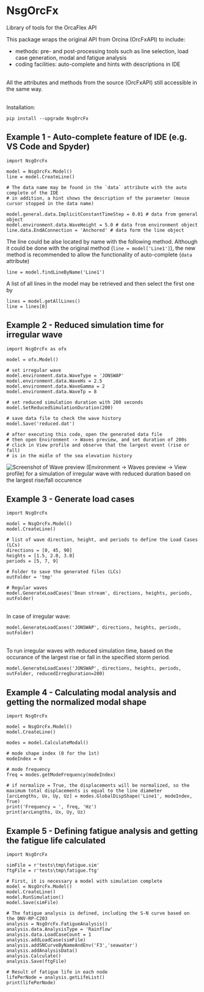 # NsgOrcFx
Library of tools for the OrcaFlex API

This package wraps the original API from Orcina (OrcFxAPI) to include:
* methods: pre- and post-processing tools such as line selection, load case generation, modal and fatigue analysis
* coding facilities: auto-complete and hints with descriptions in IDE

\
All the attributes and methods from the source (OrcFxAPI) still accessible in the same way.

\
Installation:
```
pip install --upgrade NsgOrcFx
```

## Example 1 - Auto-complete feature of IDE (e.g. VS Code and Spyder)
```
import NsgOrcFx

model = NsgOrcFx.Model()
line = model.CreateLine()

# The data name may be found in the `data` attribute with the auto complete of the IDE
# in addition, a hint shows the description of the parameter (mouse cursor stopped in the data name)

model.general.data.ImplicitConstantTimeStep = 0.01 # data from general object
model.environment.data.WaveHeight = 5.0 # data from environment object
line.data.EndAConnection = 'Anchored' # data form the line object

```

The line could be alse located by name with the following method. Although it could be done with the original method (`line = model['Line1']`), the new method is recommended to allow the functionality of auto-complete (`data` attribute)
```
line = model.findLineByName('Line1')
```

A list of all lines in the model may be retrieved and then select the first one by
```
lines = model.getAllLines()
line = lines[0]
```

## Example 2 - Reduced simulation time for irregular wave
```
import NsgOrcFx as ofx

model = ofx.Model()

# set irregular wave
model.environment.data.WaveType = 'JONSWAP'
model.environment.data.WaveHs = 2.5
model.environment.data.WaveGamma = 2
model.environment.data.WaveTp = 8

# set reduced simulation duration with 200 seconds
model.SetReducedSimulationDuration(200)

# save data file to check the wave history
model.Save('reduced.dat')

# after executing this code, open the generated data file
# then open Environment -> Waves preview, and set duration of 200s 
# click in View profile and observe that the largest event (rise or fall)
# is in the midle of the sea elevation history

```
![Screenshot of Wave preview (Environment -> Waves preview -> View profile) for a simulation of irregular wave with reduced duration based on the largest rise/fall occurence](https://github.com/NSG-Engenharia/NsgOrcFx/blob/main/documentation/images/wave_preview.png)


## Example 3 - Generate load cases
```
import NsgOrcFx

model = NsgOrcFx.Model()
model.CreateLine()

# list of wave direction, height, and periods to define the Load Cases (LCs)
directions = [0, 45, 90] 
heights = [1.5, 2.0, 3.0]
periods = [5, 7, 9]

# Folder to save the generated files (LCs)
outFolder = 'tmp'

# Regular waves
model.GenerateLoadCases('Dean stream', directions, heights, periods, outFolder)

```

\
In case of irregular wave:
```
model.GenerateLoadCases('JONSWAP', directions, heights, periods, outFolder)
```
\
To run irregular waves with reduced simulation time, based on the occurance of the largest rise or fall in the specified storm period.
```
model.GenerateLoadCases('JONSWAP', directions, heights, periods, outFolder, reducedIrregDuration=200)
```


## Example 4 - Calculating modal analysis and getting the normalized modal shape 
```
import NsgOrcFx

model = NsgOrcFx.Model()
model.CreateLine()

modes = model.CalculateModal()

# mode shape index (0 for the 1st)
modeIndex = 0

# mode frequency
freq = modes.getModeFrequency(modeIndex)

# if normalize = True, the displacements will be normalized, so the maximum total displacements is equal to the line diameter
[arcLengths, Ux, Uy, Uz] = modes.GlobalDispShape('Line1', modeIndex, True)
print('Frequency = ', freq, 'Hz')
print(arcLengths, Ux, Uy, Uz)
```


## Example 5 - Defining fatigue analysis and getting the fatigue life calculated
```
import NsgOrcFx

simFile = r'tests\tmp\fatigue.sim'
ftgFile = r'tests\tmp\fatigue.ftg'

# First, it is necessary a model with simulation complete
model = NsgOrcFx.Model()
model.CreateLine()
model.RunSimulation()
model.Save(simFile) 

# The fatigue analysis is defined, including the S-N curve based on the DNV-RP-C203
analysis = NsgOrcFx.FatigueAnalysis()
analysis.data.AnalysisType = 'Rainflow'
analysis.data.LoadCaseCount = 1
analysis.addLoadCase(simFile)
analysis.addSNCurveByNameAndEnv('F3','seawater')
analysis.addAnalysisData()
analysis.Calculate()
analysis.Save(ftgFile)

# Result of fatigue life in each node
lifePerNode = analysis.getLifeList()
print(lifePerNode)
```


